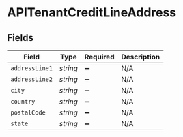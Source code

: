 # APITenantCreditLineAddress


## Fields

| Field              | Type               | Required           | Description        |
| ------------------ | ------------------ | ------------------ | ------------------ |
| `addressLine1`     | *string*           | :heavy_minus_sign: | N/A                |
| `addressLine2`     | *string*           | :heavy_minus_sign: | N/A                |
| `city`             | *string*           | :heavy_minus_sign: | N/A                |
| `country`          | *string*           | :heavy_minus_sign: | N/A                |
| `postalCode`       | *string*           | :heavy_minus_sign: | N/A                |
| `state`            | *string*           | :heavy_minus_sign: | N/A                |